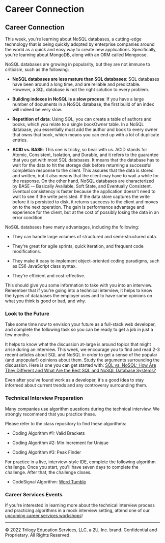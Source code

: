 # Career Connection

## Career Connection

This week, you're learning about NoSQL databases, a cutting-edge technology that is being quickly adopted by enterprise companies around the world as a quick and easy way to create new applications. Specifically, you're learning about MongoDB, along with an ORM called Mongoose.

NoSQL databases are growing in popularity, but they are not immune to criticism, such as the following:

- **NoSQL databases are less mature than SQL databases**: SQL databases have been around a long time, and are reliable and predictable. However, a SQL database is not the right solution to every problem.

- **Building indexes in NoSQL is a slow process**: If you have a large number of documents in a NoSQL database, the first build of an index will indeed be very slow.

- **Repetition of data**: Using SQL, you can create a table of authors and books, which you relate to a single bookOwner table. In a NoSQL database, you essentially must add the author and book to every owner that owns that book, which means you can end up with a lot of duplicate entries.

- **ACID vs. BASE**: This one is tricky, so bear with us. ACID stands for Atomic, Consistent, Isolation, and Durable, and it refers to the guarantee that you get with most SQL databases. It means that the database has to wait for the data to hit the storage disk before returning a successful completion response to the client. This assures that the data is stored and written, but it also means that the client may have to wait a while for the response. On the other hand, NoSQL databases are characterized by BASE -- Basically Available, Soft State, and Eventually Consistent. Eventual consistency is faster because the application doesn't need to wait to see if the write persisted. If the data store captures the write before it is persisted to disk, it returns succcess to the client and moves on to the next operation. The gain is performance advantage and experience for the client, but at the cost of possibly losing the data in an error condition.

NoSQL databases have many advantages, including the following:

- They can handle large volumes of structured and semi-structured data.

- They're great for agile sprints, quick iteration, and frequent code modifications.

- They make it easy to implement object-oriented coding paradigms, such as ES6 JavaScript class syntax.

- They're efficient and cost-effective.

This should give you some information to take with you into an interview. Remember that if you're going into a technical interview, it helps to know the types of databases the employer uses and to have some opinions on what you think is good or bad, and why.

### Look to the Future

Take some time now to envision your future as a full-stack web developer, and complete the following task so you can be ready to get a job in just a few months.

It helps to know what the discussion at-large is around topics that might arise during an interview. This week, we encourage you to find and read 2-3 recent articles about SQL and NoSQL in order to get a sense of the popular (and unpopular!) opinions about them. Study the arguments surrounding the discussion. Here is one you can get started with: [SQL vs. NoSQL: How Are They Different and What Are the Best SQL and NoSQL Database Systems?](https://www.xplenty.com/blog/the-sql-vs-nosql-difference/)

Even after you've found work as a developer, it's a good idea to stay informed about current trends and any controversy surrounding them.

### Technical Interview Preparation

Many companies use algorithm questions during the technical interview. We strongly recommend that you practice these. 

Please refer to the class repository to find these algorithms:

- Coding Algorithm #1: Valid Brackets

- Coding Algorithm #2: Min Increment for Unique

- Coding Algorithm #3: Peak Finder

For practice in a live, interview-style IDE, complete the following algorithm challenge. Once you start, you'll have seven days to complete the challenge. After that, the challenge closes.

- CodeSignal Algorithm: [Word Tumble](https://app.codesignal.com/public-test/W38trZ3bQdqpabN2X/SvJ3vebQ5oLSJu)

### Career Services Events

If you're interested in learning more about the technical interview process and practicing algorithms in a mock interview setting, attend one of our [upcoming career services workshops](https://careernetwork.2u.com/?utm_medium=Academics&utm_source=boot_camp)!

---
© 2022 Trilogy Education Services, LLC, a 2U, Inc. brand. Confidential and Proprietary. All Rights Reserved.
